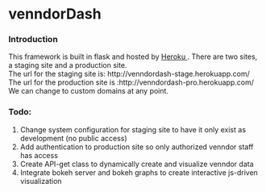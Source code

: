 # venndorDash

<style>
ul.a{
list-style-type: disk;
}
</style>
### Introduction
<p> This framework is built in flask and hosted by <a href="https://www.heroku.com"> Heroku </a>. There are two sites, a staging site and a production site.
<br>The url for the staging site is: http://venndordash-stage.herokuapp.com/
<br>The url for the production site is :http://venndordash-pro.herokuapp.com/
<br>We can change to custom domains at any point. </p>

### Todo:
<ul class="a">
<li> Change system configuration for staging site to have it only exist as development (no public access)</li>
<li>Add authentication to production site so only authorized venndor staff has access</li>
<li>Create API-get class to dynamically create and visualize venndor data</li>
<li>Integrate bokeh server and bokeh graphs to create interactive js-driven visualization</li>
</ul>
